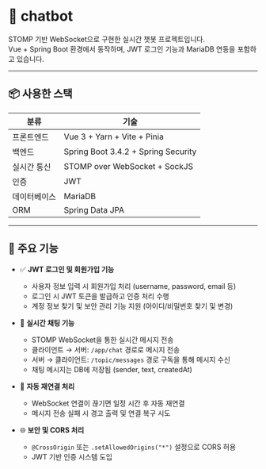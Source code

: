 # 💬 chatbot

STOMP 기반 WebSocket으로 구현한 실시간 챗봇 프로젝트입니다.  
Vue + Spring Boot 환경에서 동작하며, JWT 로그인 기능과 MariaDB 연동을 포함하고 있습니다.

---

## 📦 사용한 스택

| 분류         | 기술                            |
|--------------|----------------------------------|
| 프론트엔드   | Vue 3 + Yarn + Vite + Pinia      |
| 백엔드       | Spring Boot 3.4.2 + Spring Security |
| 실시간 통신  | STOMP over WebSocket + SockJS   |
| 인증         | JWT                             |
| 데이터베이스 | MariaDB                         |
| ORM          | Spring Data JPA                 |

---

## 🔐 주요 기능

- ✅ **JWT 로그인 및 회원가입 기능**  
  - 사용자 정보 입력 시 회원가입 처리 (username, password, email 등)  
  - 로그인 시 JWT 토큰을 발급하고 인증 처리 수행
  - 계정 정보 찾기 및 보안 관리 기능 지원 (아이디/비밀번호 찾기 및 변경)

- 💬 **실시간 채팅 기능**  
  - STOMP WebSocket을 통한 실시간 메시지 전송  
  - 클라이언트 → 서버: `/app/chat` 경로로 메시지 전송  
  - 서버 → 클라이언트: `/topic/messages` 경로 구독을 통해 메시지 수신  
  - 채팅 메시지는 DB에 저장됨 (sender, text, createdAt)  

- 🔁 **자동 재연결 처리**  
  - WebSocket 연결이 끊기면 일정 시간 후 자동 재연결  
  - 메시지 전송 실패 시 경고 출력 및 연결 복구 시도  

- 🌐 **보안 및 CORS 처리**  
  - `@CrossOrigin` 또는 `.setAllowedOrigins("*")` 설정으로 CORS 허용  
  - JWT 기반 인증 시스템 도입

 
